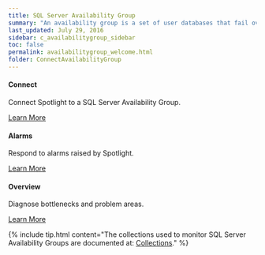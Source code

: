 ```yaml
---
title: SQL Server Availability Group
summary: "An availability group is a set of user databases that fail over together. An availability group consists of a primary availability replica and one to four secondary replicas that are maintained through SQL Server log-based data movement for data protection without the need for shared storage. Each replica is hosted by an instance of SQL Server on a different node of the Windows Server Failover Cluster (WSFC). The availability group and a corresponding virtual network name are registered as resources in the WSFC. Use Spotlight to monitor a SQL Server Availability Group."
last_updated: July 29, 2016
sidebar: c_availabilitygroup_sidebar
toc: false
permalink: availabilitygroup_welcome.html
folder: ConnectAvailabilityGroup
---
```

<div class="row">
        <div class="col-md-3 col-sm-6">
            <div class="panel panel-default text-center">
                <div class="panel-body">
                    <h4>Connect</h4>
                    <p>Connect Spotlight to a SQL Server Availability Group.</p>
                    <a href="availabilitygroup_connect_details.html" class="btn btn-primary">Learn More</a>
                </div>
            </div>
        </div>
        <div class="col-md-3 col-sm-6">
            <div class="panel panel-default text-center">
                <div class="panel-body">
                    <h4>Alarms</h4>
                    <p>Respond to alarms raised by Spotlight.</p>
                    <a href="availabilitygroup_alarms.html" class="btn btn-primary">Learn More</a>
                </div>
            </div>
        </div>
        <div class="col-md-3 col-sm-6">
            <div class="panel panel-default text-center">
                <div class="panel-body">
                    <h4>Overview</h4>
                    <p>Diagnose bottlenecks and problem areas.</p>
                    <a href="availabilitygroup_drilldown_overview.html" class="btn btn-primary">Learn More</a>
                </div>
            </div>
        </div>
    </div>



{% include tip.html content="The collections used to monitor SQL Server Availability Groups are documented at: [Collections](availabilitygroup_collections.html)." %}
